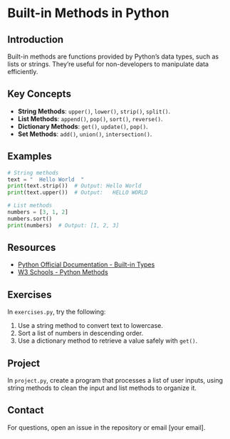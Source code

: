 # Built-in Methods in Python

## Introduction
Built-in methods are functions provided by Python’s data types, such as lists or strings. They’re useful for non-developers to manipulate data efficiently.

## Key Concepts
- **String Methods**: `upper()`, `lower()`, `strip()`, `split()`.
- **List Methods**: `append()`, `pop()`, `sort()`, `reverse()`.
- **Dictionary Methods**: `get()`, `update()`, `pop()`.
- **Set Methods**: `add()`, `union()`, `intersection()`.

## Examples
```python
# String methods
text = "  Hello World  "
print(text.strip())  # Output: Hello World
print(text.upper())  # Output:   HELLO WORLD  

# List methods
numbers = [3, 1, 2]
numbers.sort()
print(numbers)  # Output: [1, 2, 3]
```

## Resources
- [Python Official Documentation - Built-in Types](https://docs.python.org/3/library/stdtypes.html)
- [W3 Schools - Python Methods](https://www.w3schools.com/python/python_ref_list.asp)

## Exercises
In `exercises.py`, try the following:
1. Use a string method to convert text to lowercase.
2. Sort a list of numbers in descending order.
3. Use a dictionary method to retrieve a value safely with `get()`.

## Project
In `project.py`, create a program that processes a list of user inputs, using string methods to clean the input and list methods to organize it.

## Contact
For questions, open an issue in the repository or email [your email].

